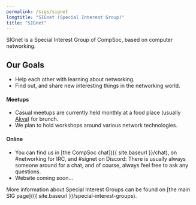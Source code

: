 ```yaml
---
permalink: /sigs/signet
longtitle: "SIGnet (Special Interest Group)"
title: "SIGnet"
---
```


SIGnet is a Special Interest Group of CompSoc, based on computer networking.

## Our Goals
* Help each other with learning about networking.
* Find out, and share new interesting things in the networking world.

#### Meetups
* Casual meetups are currently held monthly at a food place (usually [Akva](http://www.bodabar.com/akva/)) for brunch.
* We plan to hold workshops around various network technologies.

#### Online
* You can find us in [the CompSoc chat]({{ site.baseurl }}/chat), on #networking for IRC, and #signet on Discord: There is usually always someone around for a chat, and of course, always feel free to ask any questions.
* Website coming soon...

More information about Special Interest Groups can be found on [the main SIG page]({{ site.baseurl }}/special-interest-groups).
